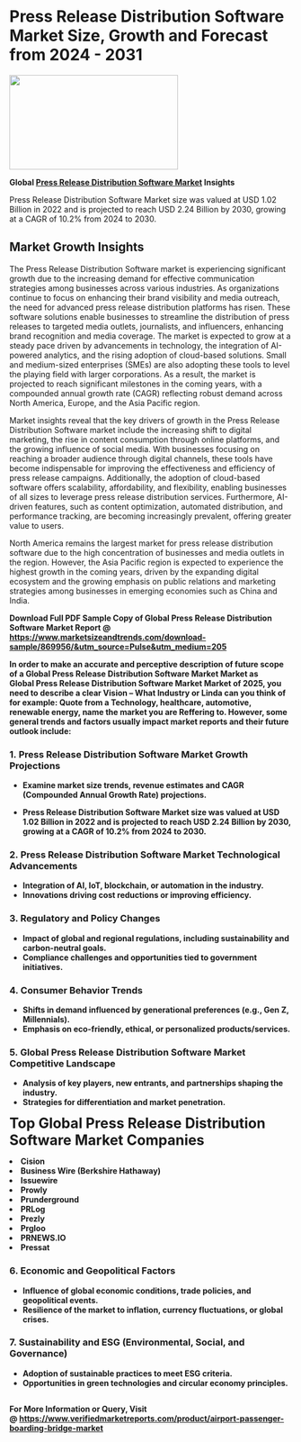 <H1>Press Release Distribution Software Market Size, Growth and Forecast from 2024 - 2031</H1><img class="aligncenter size-medium wp-image-584254" src="https://thirdeyenews.in/wp-content/uploads/2024/09/Global-Market-Research-300x168.jpeg" alt="" width="300" height="168" /><p><strong>Global&nbsp;<a href="https://www.marketsizeandtrends.com/download-sample/869956/&amp;utm_source=Pulse&amp;utm_medium=205">Press Release Distribution Software Market</a> Insights</strong></p><p>Press Release Distribution Software Market size was valued at USD 1.02 Billion in 2022 and is projected to reach USD 2.24 Billion by 2030, growing at a CAGR of 10.2% from 2024 to 2030.</p><p><h2>Market Growth Insights</h2> <p>The Press Release Distribution Software market is experiencing significant growth due to the increasing demand for effective communication strategies among businesses across various industries. As organizations continue to focus on enhancing their brand visibility and media outreach, the need for advanced press release distribution platforms has risen. These software solutions enable businesses to streamline the distribution of press releases to targeted media outlets, journalists, and influencers, enhancing brand recognition and media coverage. The market is expected to grow at a steady pace driven by advancements in technology, the integration of AI-powered analytics, and the rising adoption of cloud-based solutions. Small and medium-sized enterprises (SMEs) are also adopting these tools to level the playing field with larger corporations. As a result, the market is projected to reach significant milestones in the coming years, with a compounded annual growth rate (CAGR) reflecting robust demand across North America, Europe, and the Asia Pacific region.</p> <p><strong></strong></p> <p>Market insights reveal that the key drivers of growth in the Press Release Distribution Software market include the increasing shift to digital marketing, the rise in content consumption through online platforms, and the growing influence of social media. With businesses focusing on reaching a broader audience through digital channels, these tools have become indispensable for improving the effectiveness and efficiency of press release campaigns. Additionally, the adoption of cloud-based software offers scalability, affordability, and flexibility, enabling businesses of all sizes to leverage press release distribution services. Furthermore, AI-driven features, such as content optimization, automated distribution, and performance tracking, are becoming increasingly prevalent, offering greater value to users.</p> <p>North America remains the largest market for press release distribution software due to the high concentration of businesses and media outlets in the region. However, the Asia Pacific region is expected to experience the highest growth in the coming years, driven by the expanding digital ecosystem and the growing emphasis on public relations and marketing strategies among businesses in emerging economies such as China and India.</p> <p><strong></p><p><span class=""><strong>Download Full PDF Sample Copy of Global Press Release Distribution Software Market Report</strong> @ <a href="https://www.marketsizeandtrends.com/download-sample/869956/&amp;utm_source=Pulse&amp;utm_medium=205" target="_blank">https://www.marketsizeandtrends.com/download-sample/869956/&amp;utm_source=Pulse&amp;utm_medium=205</a></span></p><p>In order to make an accurate and perceptive description of future scope of a Global&nbsp;Press Release Distribution Software Market Market as Global&nbsp;Press Release Distribution Software Market Market of 2025, you need to describe a clear Vision &ndash; What Industry or Linda can you think of for example: Quote from a Technology, healthcare, automotive, renewable energy, name the market you are Reffering to. However, some general trends and factors usually impact market reports and their future outlook include:</p><h3>1.&nbsp;<strong>Press Release Distribution Software Market Growth Projections</strong></h3><ul><li>Examine market size trends, revenue estimates and CAGR (Compounded Annual Growth Rate) projections.</li><li><p>Press Release Distribution Software Market size was valued at USD 1.02 Billion in 2022 and is projected to reach USD 2.24 Billion by 2030, growing at a CAGR of 10.2% from 2024 to 2030.</p></li></ul><h3>2.&nbsp;<strong>Press Release Distribution Software Market Technological Advancements</strong></h3><ul><li>Integration of AI, IoT, blockchain, or automation in the industry.</li><li>Innovations driving cost reductions or improving efficiency.</li></ul><h3>3.&nbsp;<strong>Regulatory and Policy Changes</strong></h3><ul><li>Impact of global and regional regulations, including sustainability and carbon-neutral goals.</li><li>Compliance challenges and opportunities tied to government initiatives.</li></ul><h3>4.&nbsp;<strong>Consumer Behavior Trends</strong></h3><ul><li>Shifts in demand influenced by generational preferences (e.g., Gen Z, Millennials).</li><li>Emphasis on eco-friendly, ethical, or personalized products/services.</li></ul><h3>5.&nbsp;<strong>Global Press Release Distribution Software Market Competitive Landscape</strong></h3><ul><li>Analysis of key players, new entrants, and partnerships shaping the industry.</li><li>Strategies for differentiation and market penetration.</li></ul><p data-pm-slice="1 1 []"><span style="color: inherit; font-family: inherit; font-size: 25px;">Top Global Press Release Distribution Software Market Companies</span></p><div class="" data-test-id=""><p><li>Cision</li><li> Business Wire (Berkshire Hathaway)</li><li> Issuewire</li><li> Prowly</li><li> Prunderground</li><li> PRLog</li><li> Prezly</li><li> Prgloo</li><li> PRNEWS.IO</li><li> Pressat</li></p></div><h3>6.&nbsp;<strong>Economic and Geopolitical Factors</strong></h3><ul><li>Influence of global economic conditions, trade policies, and geopolitical events.</li><li>Resilience of the market to inflation, currency fluctuations, or global crises.</li></ul><h3>7.&nbsp;<strong>Sustainability and ESG (Environmental, Social, and Governance)</strong></h3><ul><li>Adoption of sustainable practices to meet ESG criteria.</li><li>Opportunities in green technologies and circular economy principles.</li></ul><h2><strong style="font-size: 14px;">For More Information or Query, Visit @&nbsp;</strong><a style="background-color: #ffffff; font-size: 14px;" href="https://www.marketsizeandtrends.com/report/press-release-distribution-software-market/" target="_blank">https://www.verifiedmarketreports.com/product/airport-passenger-boarding-bridge-market</a></h2>
